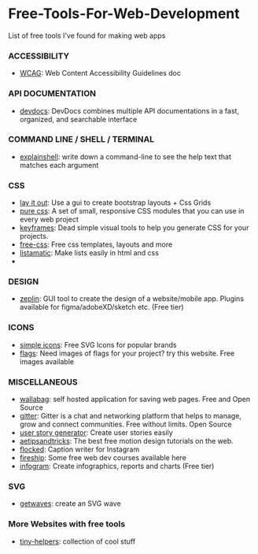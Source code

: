 # Free-Tools-For-Web-Development
List of free tools I've found for making web apps


### ACCESSIBILITY 
- [WCAG](https://www.w3.org/TR/WCAG20-GENERAL/#G17): Web Content Accessibility Guidelines doc

### API DOCUMENTATION 
- [devdocs](https://devdocs.io): DevDocs combines multiple API documentations in a fast, organized, and searchable interface


### COMMAND LINE / SHELL / TERMINAL 
- [explainshell](https://explainshell.com/#): write down a command-line to see the help text that matches each argument


### CSS
- [lay it out](https://www.layoutit.com): Use a gui to create bootstrap layouts + Css Grids
- [pure css](https://purecss.io/start/): A set of small, responsive CSS modules that you can use in every web project
- [keyframes](https://keyframes.app): Dead simple visual tools to help you generate CSS for your projects.
- [free-css](https://www.free-css.com): Free css templates, layouts and more
- [listamatic](http://css.maxdesign.com.au/listamatic/horizontal01.htm): Make lists easily in html and css
- 

### DESIGN 
- [zeplin](https://zeplin.io/why-zeplin): GUI tool to create the design of a website/mobile app. Plugins available for figma/adobeXD/sketch etc. (Free tier)

### ICONS 
- [simple icons](https://simpleicons.org): Free SVG Icons for popular brands
- [flags](https://www.countryflags.com): Need images of flags for your project? try this website. Free images available

### MISCELLANEOUS 
- [wallabag](https://wallabag.org/en): self hosted application for saving web pages. Free and Open Source
- [gitter](https://gitter.im): Gitter is a chat and networking platform that helps to manage, grow and connect communities. Free without limits. Open Source
- [user story generator](http://www.writeauserstory.com): Create user stories easily
- [aetipsandtricks](https://www.aetipsandtricks.com): The best free motion design tutorials on the web.
- [flocked](https://flocked.app): Caption writer for Instagram
- [fireship](https://fireship.io): Some free web dev courses available here
- [infogram](https://infogram.com): Create infographics, reports and charts (Free tier)

### SVG 
- [getwaves](https://getwaves.io): create an SVG wave

### More Websites with free tools
- [tiny-helpers](https://tiny-helpers.dev): collection of cool stuff
